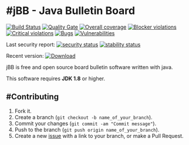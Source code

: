 #jBB - Java Bulletin Board
=================================
[![Build Status](http://vps289371.ovh.net:8000/buildStatus/icon?job=jBB-build-feature_metrics-library_0.11.0_20180308)](http://vps289371.ovh.net:8000/job/jBB-build-feature_metrics-library_0.11.0_20180308/)
[![Quality Gate](https://sonarcloud.io/api/badges/gate?key=org.jbb:jbb-parent:0.11.0-metrics-library-SNAPSHOT)](https://sonarcloud.io/dashboard?id=org.jbb%3Ajbb-parent%3A0.11.0-metrics-library-SNAPSHOT)
[![Overall coverage](https://sonarcloud.io/api/badges/measure?key=org.jbb:jbb-parent:0.11.0-metrics-library-SNAPSHOT&metric=coverage&blinking=true)](https://sonarcloud.io/dashboard?id=org.jbb%3Ajbb-parent%3A0.11.0-metrics-library-SNAPSHOT)
[![Blocker violations](https://sonarcloud.io/api/badges/measure?key=org.jbb:jbb-parent:0.11.0-metrics-library-SNAPSHOT&metric=blocker_violations&blinking=true)](https://sonarcloud.io/dashboard?id=org.jbb%3Ajbb-parent%3A0.11.0-metrics-library-SNAPSHOT)
[![Critical violations](https://sonarcloud.io/api/badges/measure?key=org.jbb:jbb-parent:0.11.0-metrics-library-SNAPSHOT&metric=critical_violations&blinking=true)](https://sonarcloud.io/dashboard?id=org.jbb%3Ajbb-parent%3A0.11.0-metrics-library-SNAPSHOT)
[![Bugs](https://sonarcloud.io/api/badges/measure?key=org.jbb:jbb-parent:0.11.0-metrics-library-SNAPSHOT&metric=bugs&blinking=true)](https://sonarcloud.io/dashboard?id=org.jbb%3Ajbb-parent%3A0.11.0-metrics-library-SNAPSHOT)
[![Vulnerabilities](https://sonarcloud.io/api/badges/measure?key=org.jbb:jbb-parent:0.11.0-metrics-library-SNAPSHOT&metric=vulnerabilities&blinking=true)](https://sonarcloud.io/dashboard?id=org.jbb%3Ajbb-parent%3A0.11.0-metrics-library-SNAPSHOT)

Last security report: 
[![security status](https://www.meterian.com/badge/gh/jbb-project/jbb/security)](https://www.meterian.com/report/gh/jbb-project/jbb)
[![stability status](https://www.meterian.com/badge/gh/jbb-project/jbb/stability)](https://www.meterian.com/report/gh/jbb-project/jbb)

Recent version: [ ![Download](https://api.bintray.com/packages/project-jbb/jbb-releases/jBB/images/download.svg) ](https://bintray.com/project-jbb/jbb-releases/jBB/_latestVersion)

jBB is free and open source board bulletin software written with java.


This software requires **JDK 1.8** or higher.

#Contributing
------------

1. Fork it.
2. Create a branch (`git checkout -b name_of_your_branch`).
3. Commit your changes (`git commit -am "Commit message"`).
4. Push to the branch (`git push origin name_of_your_branch`).
5. Create a new [issue](https://github.com/jbb-project/jbb/issues/new) with a link to your branch, or make a Pull Request.
